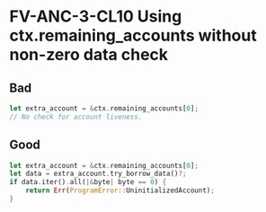 # FV-ANC-3-CL10 Using ctx.remaining\_accounts without non-zero data check

## Bad


```rust
let extra_account = &ctx.remaining_accounts[0];
// No check for account liveness.
```

## Good


```rust
let extra_account = &ctx.remaining_accounts[0];
let data = extra_account.try_borrow_data()?;
if data.iter().all(|&byte| byte == 0) {
    return Err(ProgramError::UninitializedAccount);
}
```
